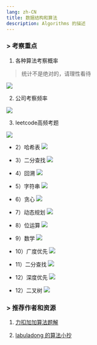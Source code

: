 ```yaml
---
lang: zh-CN
title: 数据结构和算法
description: Algorithms 的描述
---
```


### > 考察重点

1. 各种算法考察概率

> 统计不是绝对的，请理性看待

![](http://nojsja.gitee.io/static-resources/images/interview/leetcode_key.png)

2. 公司考察频率

![](http://nojsja.gitee.io/static-resources/images/interview/leetcode_value.jpeg)

3. leetcode高频考题

![](http://nojsja.gitee.io/static-resources/images/interview/数组.png)

- 2）哈希表
![](http://nojsja.gitee.io/static-resources/images/interview/哈希表.png)

- 3）二分查找
![](http://nojsja.gitee.io/static-resources/images/interview/二分查找.png)

- 4）回溯
![](http://nojsja.gitee.io/static-resources/images/interview/回溯.png)

- 5）字符串
![](http://nojsja.gitee.io/static-resources/images/interview/字符串.png)

- 6）贪心
![](http://nojsja.gitee.io/static-resources/images/interview/贪心.png)

- 7）动态规划
![](http://nojsja.gitee.io/static-resources/images/interview/dp.png)

- 8）位运算
![](http://nojsja.gitee.io/static-resources/images/interview/位运算.png)

- 9）数学
![](http://nojsja.gitee.io/static-resources/images/interview/数学.png)

- 10）广度优先
![](http://nojsja.gitee.io/static-resources/images/interview/广度优先.png)

- 11）二分查找
![](http://nojsja.gitee.io/static-resources/images/interview/二分查找.png)

- 12）深度优先
![](http://nojsja.gitee.io/static-resources/images/interview/深度优先.png)

- 12）二叉树
![](http://nojsja.gitee.io/static-resources/images/interview/二叉树.png)

### > 推荐作者和资源

1. [力扣加加算法题解](https://leetcode-solution-leetcode-pp.gitbook.io/leetcode-solution/thinkings)

2. [labuladong 的算法小抄](https://labuladong.gitee.io/algo/)